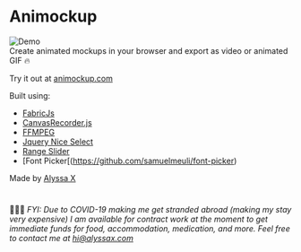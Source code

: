 # Animockup
![Demo](https://i.imgur.com/wdmh1iR.gif)
<br>
Create animated mockups in your browser and export as video or animated GIF 🔥

Try it out at [animockup.com](https://animockup.com)

Built using:

- [FabricJs](http://fabricjs.com/)
- [CanvasRecorder.js](https://github.com/SMUsamaShah/CanvasRecorder)
- [FFMPEG](https://www.ffmpeg.org/)
- [Jquery Nice Select](https://hernansartorio.com/jquery-nice-select/)
- [Range Slider](https://github.com/agrinko/range-slider)
- [Font Picker[(https://github.com/samuelmeuli/font-picker)

Made by [Alyssa X](https://alyssax.com)

#
🚨🚨🚨  _FYI: Due to COVID-19 making me get stranded abroad (making my stay very expensive) I am available for contract work at the moment to get immediate funds for food, accommodation, medication, and more. Feel free to contact me at  [hi@alyssax.com](mailto:hi@alyssax.com)_
